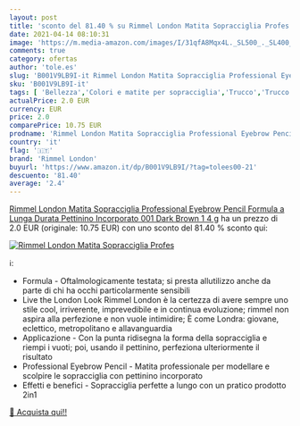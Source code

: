 ```yaml
---
layout: post
title: 'sconto del 81.40 % su Rimmel London Matita Sopracciglia Profes  '
date: 2021-04-14 08:10:31
image: 'https://m.media-amazon.com/images/I/31qfA8Mqx4L._SL500_._SL400_.jpg'
comments: true
category: ofertas
author: 'tole.es'
slug: 'B001V9LB9I-it Rimmel London Matita Sopracciglia Professional Eyebrow...'
sku: 'B001V9LB9I-it'
tags: [ 'Bellezza','Colori e matite per sopracciglia','Trucco','Trucco per gli occhi','rimmel london', ]
actualPrice: 2.0 EUR
currency: EUR
price: 2.0
comparePrice: 10.75 EUR
prodname: 'Rimmel London Matita Sopracciglia Professional Eyebrow Pencil  Formula a Lunga Durata  Pettinino Incorporato  001 Dark Brown  1 4 g'
country: 'it'
flag: '🇮🇹'
brand: 'Rimmel London'
buyurl: 'https://www.amazon.it/dp/B001V9LB9I/?tag=tolees00-21'
descuento: '81.40'
average: '2.4'
---
```


[Rimmel London Matita Sopracciglia Professional Eyebrow Pencil  Formula a Lunga Durata  Pettinino Incorporato  001 Dark Brown  1 4 g](https://www.amazon.it/dp/B001V9LB9I/?tag=tolees00-21) ha un prezzo di 2.0 EUR (originale: 10.75 EUR) con uno sconto del 81.40 % sconto qui:

[![Rimmel London Matita Sopracciglia Profes](https://m.media-amazon.com/images/I/31qfA8Mqx4L._SL500_._SL400_.jpg)](https://www.amazon.it/dp/B001V9LB9I/?tag=tolees00-21)

ℹ️:

- Formula - Oftalmologicamente testata; si presta allutilizzo anche da parte di chi ha occhi particolarmente sensibili
- Live the London Look Rimmel London è la certezza di avere sempre uno stile cool, irriverente, imprevedibile e in continua evoluzione; rimmel non aspira alla perfezione e non vuole intimidire; È come Londra: giovane, eclettico, metropolitano e allavanguardia
- Applicazione - Con la punta ridisegna la forma della sopracciglia e riempi i vuoti; poi, usando il pettinino, perfeziona ulteriormente il risultato
- Professional Eyebrow Pencil - Matita professionale per modellare e scolpire le sopracciglia con pettinino incorporato
- Effetti e benefici - Sopracciglia perfette a lungo con un pratico prodotto 2in1

[🛒 Acquista qui!!](https://www.amazon.it/dp/B001V9LB9I/?tag=tolees00-21)
